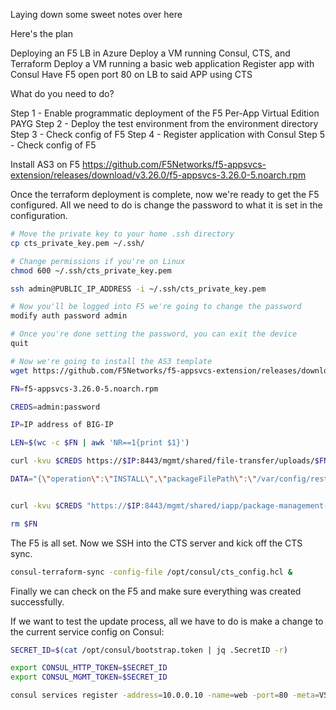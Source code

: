 Laying down some sweet notes over here

Here's the plan

Deploying an F5 LB in Azure
Deploy a VM running Consul, CTS, and Terraform
Deploy a VM running a basic web application
Register app with Consul
Have F5 open port 80 on LB to said APP using CTS

What do you need to do?

Step 1 - Enable programmatic deployment of the F5 Per-App Virtual Edition PAYG
Step 2 - Deploy the test environment from the environment directory
Step 3 - Check config of F5
Step 4 - Register application with Consul
Step 5 - Check config of F5

Install AS3 on F5
https://github.com/F5Networks/f5-appsvcs-extension/releases/download/v3.26.0/f5-appsvcs-3.26.0-5.noarch.rpm


Once the terraform deployment is complete, now we're ready to get the F5 configured. All we need to do is change the password to what it is set in the configuration.

```bash
# Move the private key to your home .ssh directory
cp cts_private_key.pem ~/.ssh/

# Change permissions if you're on Linux
chmod 600 ~/.ssh/cts_private_key.pem

ssh admin@PUBLIC_IP_ADDRESS -i ~/.ssh/cts_private_key.pem

# Now you'll be logged into F5 we're going to change the password
modify auth password admin

# Once you're done setting the password, you can exit the device
quit

# Now we're going to install the AS3 template
wget https://github.com/F5Networks/f5-appsvcs-extension/releases/download/v3.26.0/f5-appsvcs-3.26.0-5.noarch.rpm

FN=f5-appsvcs-3.26.0-5.noarch.rpm

CREDS=admin:password

IP=IP address of BIG-IP

LEN=$(wc -c $FN | awk 'NR==1{print $1}')

curl -kvu $CREDS https://$IP:8443/mgmt/shared/file-transfer/uploads/$FN -H 'Content-Type: application/octet-stream' -H "Content-Range: 0-$((LEN - 1))/$LEN" -H "Content-Length: $LEN" -H 'Connection: keep-alive' --data-binary @$FN

DATA="{\"operation\":\"INSTALL\",\"packageFilePath\":\"/var/config/rest/downloads/$FN\"}"


curl -kvu $CREDS "https://$IP:8443/mgmt/shared/iapp/package-management-tasks" -H "Origin: https://$IP:8443" -H 'Content-Type: application/json;charset=UTF-8' --data $DATA

rm $FN
```

The F5 is all set. Now we SSH into the CTS server and kick off the CTS sync.

```bash
consul-terraform-sync -config-file /opt/consul/cts_config.hcl &
```

Finally we can check on the F5 and make sure everything was created successfully.

If we want to test the update process, all we have to do is make a change to the current service config on Consul:

```bash
SECRET_ID=$(cat /opt/consul/bootstrap.token | jq .SecretID -r)

export CONSUL_HTTP_TOKEN=$SECRET_ID
export CONSUL_MGMT_TOKEN=$SECRET_ID

consul services register -address=10.0.0.10 -name=web -port=80 -meta=VSIP=BIG_IP_INTERNAL_ADDRESS -meta=VSPORT=80 -meta=AS3TMPL=http
```

